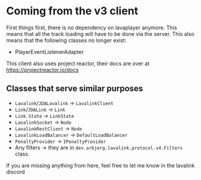 # Coming from the v3 client

First things first, there is no dependency on lavaplayer anymore. This means that all the track loading will have to be done via the server.
This also means that the following classes no longer exist:
- PlayerEventListenerAdapter

This client also uses project reactor, their docs are over at https://projectreactor.io/docs

## Classes that serve similar purposes
- `Lavalink`/`JDALavalink` -> `LavalinkClient`
- `Link`/`JDALink` -> `Link`
- `Link.State` -> `LinkState`
- `LavalinkSocket` -> `Node`
- `LavalinkRestClient` -> `Node`
- `LavalinkLoadBalancer` -> `DefaultLoadBalancer`
- `PenaltyProvider` -> `IPenaltyProvider`
- Any filters -> they are in `dev.arbjerg.lavalink.protocol.v4.Filters` class.

If you are missing anything from here, feel free to let me know in the lavalink discord
